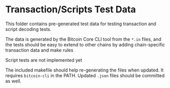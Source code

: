 Transaction/Scripts Test Data
=============================

This folder contains pre-generated test data for testing transaction and
script decoding tests.

The data is generated by the Bitcoin Core CLI tool from the `*.in` files, and
the tests should be easy to extend to other chains by adding chain-specific
transaction data and make rules

Script tests are not implemented yet

The included makefile should help re-generating the files when updated. It
requires `bitcoin-cli` in the PATH. Updated `.json` files should be committed
as well.

